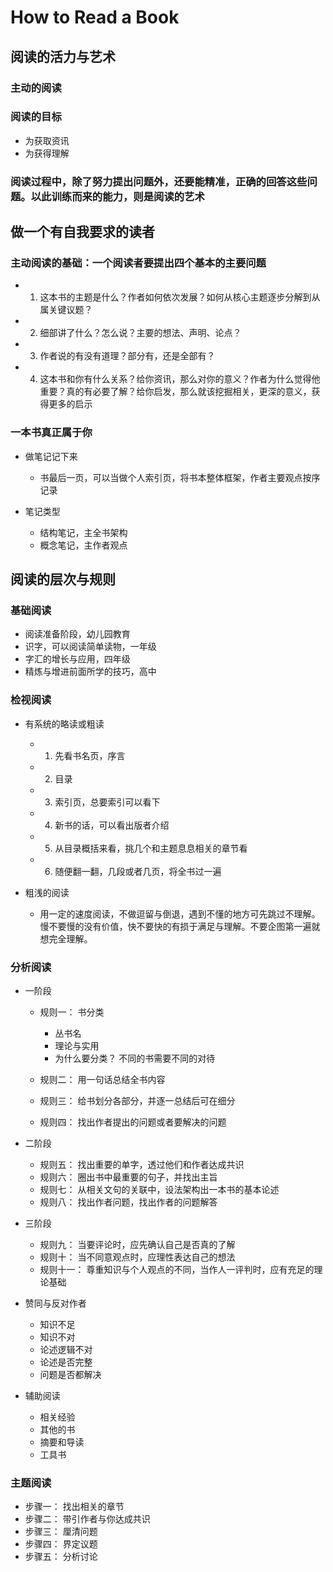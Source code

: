 # How to Read a Book

## 阅读的活力与艺术

### 主动的阅读

### 阅读的目标

- 为获取资讯
- 为获得理解

### 阅读过程中，除了努力提出问题外，还要能精准，正确的回答这些问题。以此训练而来的能力，则是阅读的艺术

## 做一个有自我要求的读者

### 主动阅读的基础：一个阅读者要提出四个基本的主要问题

- 1. 这本书的主题是什么？作者如何依次发展？如何从核心主题逐步分解到从属关键议题？
- 2. 细部讲了什么？怎么说？主要的想法、声明、论点？
- 3. 作者说的有没有道理？部分有，还是全部有？
- 4. 这本书和你有什么关系？给你资讯，那么对你的意义？作者为什么觉得他重要？真的有必要了解？给你启发，那么就该挖掘相关，更深的意义，获得更多的启示

### 一本书真正属于你

- 做笔记记下来

	- 书最后一页，可以当做个人索引页，将书本整体框架，作者主要观点按序记录

- 笔记类型

	- 结构笔记，主全书架构
	- 概念笔记，主作者观点

## 阅读的层次与规则

### 基础阅读

- 阅读准备阶段，幼儿园教育
- 识字，可以阅读简单读物，一年级
- 字汇的增长与应用，四年级
- 精炼与增进前面所学的技巧，高中

### 检视阅读

- 有系统的略读或粗读

	- 1. 先看书名页，序言
	- 2. 目录
	- 3. 索引页，总要索引可以看下
	- 4. 新书的话，可以看出版者介绍
	- 5. 从目录概括来看，挑几个和主题息息相关的章节看
	- 6. 随便翻一翻，几段或者几页，将全书过一遍

- 粗浅的阅读

	- 用一定的速度阅读，不做逗留与倒退，遇到不懂的地方可先跳过不理解。慢不要慢的没有价值，快不要快的有损于满足与理解。不要企图第一遍就想完全理解。

### 分析阅读

- 一阶段

	- 规则一： 书分类

		- 丛书名
		- 理论与实用
		- 为什么要分类？ 不同的书需要不同的对待

	- 规则二： 用一句话总结全书内容
	- 规则三： 给书划分各部分，并逐一总结后可在细分
	- 规则四： 找出作者提出的问题或者要解决的问题

- 二阶段

	- 规则五： 找出重要的单字，透过他们和作者达成共识
	- 规则六： 圈出书中最重要的句子，并找出主旨
	- 规则七： 从相关文句的关联中，设法架构出一本书的基本论述
	- 规则八： 找出作者问题，找出作者的问题解答

- 三阶段

	- 规则九： 当要评论时，应先确认自己是否真的了解
	- 规则十： 当不同意观点时，应理性表达自己的想法
	- 规则十一： 尊重知识与个人观点的不同，当作人一评判时，应有充足的理论基础

- 赞同与反对作者

	- 知识不足
	- 知识不对
	- 论述逻辑不对
	- 论述是否完整
	- 问题是否都解决

- 辅助阅读

	- 相关经验
	- 其他的书
	- 摘要和导读
	- 工具书

### 主题阅读

- 步骤一： 找出相关的章节
- 步骤二： 带引作者与你达成共识
- 步骤三： 厘清问题
- 步骤四： 界定议题
- 步骤五： 分析讨论
